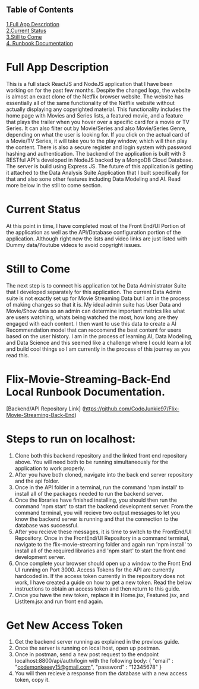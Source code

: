 ## Table of Contents
[1.Full App Description](#full-app-description)\
[2.Current Status](#current-status)\
[3.Still to Come](#still-to-come)\
[4. Runbook Documentation](#steps-to-run-on-localhost)

# Full App Description
This is a full stack ReactJS and NodeJS application that I have been working on for the past few months. Despite the changed logo, the website is almost an exact clone of the Netflix browser website. The website 
has essentially all of the same functionality of the Netflix website without actually displaying any copyrighted material. This functionality includes the home page with Movies and Series lists, a featured movie, 
and a feature that plays the trailer when you hover over a specific card for a movie or TV Series. It can also filter out by Movie/Series and also Movie/Series Genre, depending on what the user is looking for. If 
you click on the actual card of a Movie/TV Series, it will take you to the play window, which will then play the content. There is also a secure register and login system with password hashing and authentication. 
The backend of the application is built with 3 RESTful API's developed in NodeJS backed by a MongoDB Cloud Database. The server is build using Express JS. The future of this application is getting it attached to 
the Data Analysis Suite Application that I built specifically for that and also sone other features including Data Modeling and AI. Read more below in the still to come section.

# Current Status
At this point in time, I have completed most of the Front End/UI Portion of the application as well as the API/Database configuration portion of the application. Although right now the lists and video links are 
just listed with Dummy data/Youtube videos to avoid copyright issues.

# Still to Come
The next step is to connect his application tot he Data Administrator Suite that I developed separately for this application. The current Data Admin suite is not exactly set up for Movie Streaming Data but I am 
in the process of making changes so that it is. My ideal admin suite has User Data and Movie/Show data so an admin can determine important metrics like what are users watching, whats being watched the most, how 
long are they engaged with each content. I then want to use this data to create a AI Recommendation model that can reccomend the best content for users based on the user history. I am in the process of learning 
AI, Data Modeling, and Data Science and this seemed like a challenge where I could learn a lot and build cool things so I am currently in the process of this journey as you read this.

# Flix-Movie-Streaming-Back-End Local Runbook Documentation.
[Backend/API Repository Link] (https://github.com/CodeJunkie97/Flix-Movie-Streaming-Back-End)

# Steps to run on localhost:
1. Clone both this backend repository and the linked front end repository above. You will need both to be running simultaneously for the application to work properly. 
2. After you have both cloned, navigate into the back end server repository and the api folder. 
3. Once in the API folder in a terminal, run the command 'npm install' to install all of the packages needed to run the backend server. 
4. Once the libraries have finished installing, you should then run the command 'npm start' to start the backend development server. From the command terminal, you will recieve two output messages to let you know the backend server is running and that the connection to the database was successful. 
5. After you recieve these messages, it is time to switch to the FrontEnd/UI Repository. Once in the FrontEnd/UI Repository in a command terminal, navigate to the flix-movie-streaming folder and again run 'npm install' to install all of the required libraries and 'npm start' to start the front end development server.
6. Once complete your browser should open up a window to the Front End UI running on Port 3000. Access Tokens for the API are currently hardcoded in. If the access token currently in the repository does not work, I have created a guide on how to get a new token. Read the below instructions to obtain an access token and then return to this guide.
7. Once you have the new token, replace it in Home.jsx, Featured.jsx, and ListItem.jsx and run front end again.

# Get New Access Token
1. Get the backend server running as explained in the previous guide.
2. Once the server is running on local host, open up postman.
3. Once in postman, send a new post request to the endpoint localhost:8800/api/auth/login with the following body:
{
    "email" : "codemonkeeey15@gmail.com",
    "password" : "12345678"
}
4. You will then recieve a response from the database with a new access token, copy it.

